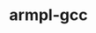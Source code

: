 ---
title: "armpl-gcc"
layout: cache
categories: [package, develop-2023-05-18]
meta: {"versions": ["23.04_gcc-12.2"], "compilers": ["gcc@=12.3.0"], "oss": ["amzn2"], "platforms": ["linux"], "targets": ["neoverse_n1"], "stacks": ["aws-pcluster-neoverse_n1", "aws-pcluster-neoverse_v1", "root"], "num_specs": 2, "num_specs_by_stack": {"aws-pcluster-neoverse_v1": 2, "aws-pcluster-neoverse_n1": 2, "root": 2}}
spec_details: [{"hash": "zyjpekbtrqlkse5wdiuobswwkrni22ja", "compiler": "gcc@=12.3.0", "versions": ["23.04_gcc-12.2"], "os": "amzn2", "platform": "linux", "target": "neoverse_n1", "variants": ["build_system=generic", "~ilp64", "+shared", "threads=openmp"], "stacks": ["aws-pcluster-neoverse_v1", "aws-pcluster-neoverse_n1", "root"], "size": "-", "tarball": "https://binaries.spack.io/develop-2023-05-18/build_cache/linux-amzn2-neoverse_n1/gcc-12.3.0/armpl-gcc-23.04_gcc-12.2/linux-amzn2-neoverse_n1-gcc-12.3.0-armpl-gcc-23.04_gcc-12.2-zyjpekbtrqlkse5wdiuobswwkrni22ja.spack"}, {"hash": "4hffz6jxpjb4tmf6qtnb33rnv5bwehqz", "compiler": "gcc@=12.3.0", "versions": ["23.04_gcc-12.2"], "os": "amzn2", "platform": "linux", "target": "neoverse_n1", "variants": ["build_system=generic", "~ilp64", "+shared", "threads=none"], "stacks": ["aws-pcluster-neoverse_v1", "aws-pcluster-neoverse_n1", "root"], "size": "-", "tarball": "https://binaries.spack.io/develop-2023-05-18/build_cache/linux-amzn2-neoverse_n1/gcc-12.3.0/armpl-gcc-23.04_gcc-12.2/linux-amzn2-neoverse_n1-gcc-12.3.0-armpl-gcc-23.04_gcc-12.2-4hffz6jxpjb4tmf6qtnb33rnv5bwehqz.spack"}]
---